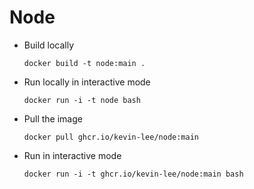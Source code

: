# Node

* Build locally
  ```shell
  docker build -t node:main .
  ```

* Run locally in interactive mode
  ```shell
  docker run -i -t node bash
  ```

* Pull the image
  ```shell
  docker pull ghcr.io/kevin-lee/node:main
  ```

* Run in interactive mode
  ```shell
  docker run -i -t ghcr.io/kevin-lee/node:main bash
  ```
